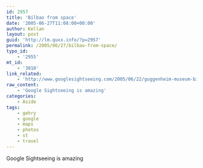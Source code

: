 ```yaml
---
id: 2957
title: 'Bilbao from space'
date: '2005-06-27T11:08:00+00:00'
author: Kellan
layout: post
guid: 'http://lm.quxx.info/?p=2957'
permalink: /2005/06/27/bilbao-from-space/
typo_id:
    - '2955'
mt_id:
    - '3010'
link_related:
    - 'http://www.googlesightseeing.com/2005/06/22/guggenheim-museum-bilbao/'
raw_content:
    - 'Google Sightseeing is amazing'
categories:
    - Aside
tags:
    - gehry
    - google
    - maps
    - photos
    - st
    - travel
---
```


Google Sightseeing is amazing